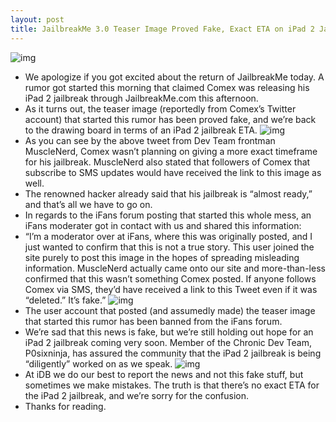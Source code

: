 ```yaml
---
layout: post
title: JailbreakMe 3.0 Teaser Image Proved Fake, Exact ETA on iPad 2 Jailbreak Unknown
---
```

![img](http://media.idownloadblog.com/wp-content/uploads/2011/06/iPad-2-teaser-fake.png)
* We apologize if you got excited about the return of JailbreakMe today. A rumor got started this morning that claimed Comex was releasing his iPad 2 jailbreak through JailbreakMe.com this afternoon.
* As it turns out, the teaser image (reportedly from Comex’s Twitter account) that started this rumor has been proved fake, and we’re back to the drawing board in terms of an iPad 2 jailbreak ETA.
![img](http://media.idownloadblog.com/wp-content/uploads/2011/06/Musclenerd-tweet-prove-iPad-2-jailbreak-fake-e1308327883994.png)
* As you can see by the above tweet from Dev Team frontman MuscleNerd, Comex wasn’t planning on giving a more exact timeframe for his jailbreak. MuscleNerd also stated that followers of Comex that subscribe to SMS updates would have received the link to this image as well.
* The renowned hacker already said that his jailbreak is “almost ready,” and that’s all we have to go on.
* In regards to the iFans forum posting that started this whole mess, an iFans moderater got in contact with us and shared this information:
* “I’m a moderator over at iFans, where this was originally posted, and I just wanted to confirm that this is not a true story. This user joined the site purely to post this image in the hopes of spreading misleading information. MuscleNerd actually came onto our site and more-than-less confirmed that this wasn’t something Comex posted. If anyone follows Comex via SMS, they’d have received a link to this Tweet even if it was “deleted.” It’s fake.”
![img](http://media.idownloadblog.com/wp-content/uploads/2011/06/banned-from-iFans-e1308328108770.png)
* The user account that posted (and assumedly made) the teaser image that started this rumor has been banned from the iFans forum.
* We’re sad that this news is fake, but we’re still holding out hope for an iPad 2 jailbreak coming very soon. Member of the Chronic Dev Team, P0sixninja, has assured the community that the iPad 2 jailbreak is being “diligently” worked on as we speak.
![img](http://media.idownloadblog.com/wp-content/uploads/2011/06/p0sixninja-ipad-2-jailbreak-tweet-e1308328404394.png)
* At iDB we do our best to report the news and not this fake stuff, but sometimes we make mistakes. The truth is that there’s no exact ETA for the iPad 2 jailbreak, and we’re sorry for the confusion.
* Thanks for reading.

